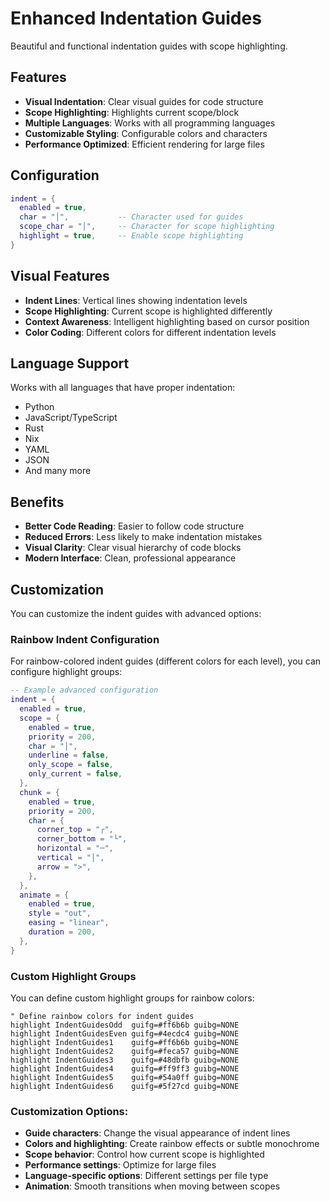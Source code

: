 # Enhanced Indentation Guides

Beautiful and functional indentation guides with scope highlighting.

## Features

- **Visual Indentation**: Clear visual guides for code structure
- **Scope Highlighting**: Highlights current scope/block
- **Multiple Languages**: Works with all programming languages
- **Customizable Styling**: Configurable colors and characters
- **Performance Optimized**: Efficient rendering for large files

## Configuration

```lua
indent = { 
  enabled = true,
  char = "│",           -- Character used for guides
  scope_char = "│",     -- Character for scope highlighting
  highlight = true,     -- Enable scope highlighting
}
```

## Visual Features

- **Indent Lines**: Vertical lines showing indentation levels
- **Scope Highlighting**: Current scope is highlighted differently
- **Context Awareness**: Intelligent highlighting based on cursor position
- **Color Coding**: Different colors for different indentation levels

## Language Support

Works with all languages that have proper indentation:
- Python
- JavaScript/TypeScript
- Rust
- Nix
- YAML
- JSON
- And many more

## Benefits

- **Better Code Reading**: Easier to follow code structure
- **Reduced Errors**: Less likely to make indentation mistakes
- **Visual Clarity**: Clear visual hierarchy of code blocks
- **Modern Interface**: Clean, professional appearance

## Customization

You can customize the indent guides with advanced options:

### Rainbow Indent Configuration

For rainbow-colored indent guides (different colors for each level), you can configure highlight groups:

```lua
-- Example advanced configuration
indent = {
  enabled = true,
  scope = {
    enabled = true,
    priority = 200,
    char = "│",
    underline = false,
    only_scope = false,
    only_current = false,
  },
  chunk = {
    enabled = true,
    priority = 200,
    char = {
      corner_top = "┌",
      corner_bottom = "└", 
      horizontal = "─",
      vertical = "│",
      arrow = ">",
    },
  },
  animate = {
    enabled = true,
    style = "out",
    easing = "linear",
    duration = 200,
  },
}
```

### Custom Highlight Groups

You can define custom highlight groups for rainbow colors:

```vim
" Define rainbow colors for indent guides
highlight IndentGuidesOdd  guifg=#ff6b6b guibg=NONE
highlight IndentGuidesEven guifg=#4ecdc4 guibg=NONE
highlight IndentGuides1    guifg=#ff6b6b guibg=NONE
highlight IndentGuides2    guifg=#feca57 guibg=NONE  
highlight IndentGuides3    guifg=#48dbfb guibg=NONE
highlight IndentGuides4    guifg=#ff9ff3 guibg=NONE
highlight IndentGuides5    guifg=#54a0ff guibg=NONE
highlight IndentGuides6    guifg=#5f27cd guibg=NONE
```

### Customization Options:
- **Guide characters**: Change the visual appearance of indent lines
- **Colors and highlighting**: Create rainbow effects or subtle monochrome
- **Scope behavior**: Control how current scope is highlighted  
- **Performance settings**: Optimize for large files
- **Language-specific options**: Different settings per file type
- **Animation**: Smooth transitions when moving between scopes